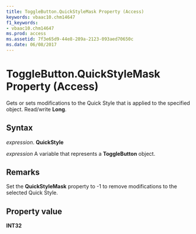 ```yaml
---
title: ToggleButton.QuickStyleMask Property (Access)
keywords: vbaac10.chm14647
f1_keywords:
- vbaac10.chm14647
ms.prod: access
ms.assetid: 7f3e65d9-44e8-289a-2123-093aed70650c
ms.date: 06/08/2017
---
```



# ToggleButton.QuickStyleMask Property (Access)

Gets or sets modifications to the Quick Style that is applied to the specified object. Read/write **Long**.


## Syntax

 _expression_. **QuickStyle**

 _expression_ A variable that represents a **ToggleButton** object.


## Remarks

Set the **QuickStyleMask** property to -1 to remove modifications to the selected Quick Style.


## Property value

 **INT32**


